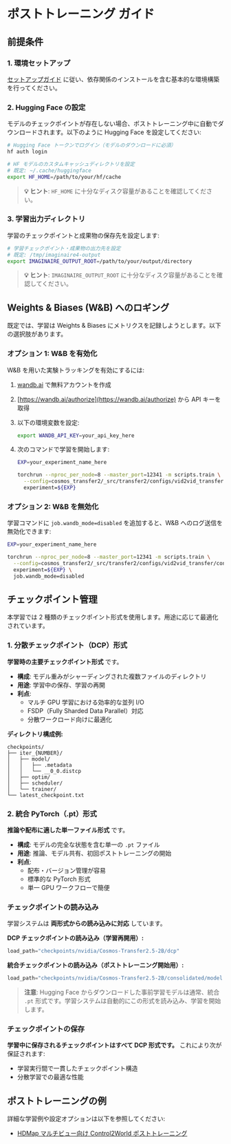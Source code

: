 # ポストトレーニング ガイド

## 前提条件

### 1. 環境セットアップ

[セットアップガイド](./setup.md) に従い、依存関係のインストールを含む基本的な環境構築を行ってください。

### 2. Hugging Face の設定

モデルのチェックポイントが存在しない場合、ポストトレーニング中に自動でダウンロードされます。以下のように Hugging Face を設定してください:

```bash
# Hugging Face トークンでログイン（モデルのダウンロードに必須）
hf auth login

# HF モデルのカスタムキャッシュディレクトリを設定
# 既定: ~/.cache/huggingface
export HF_HOME=/path/to/your/hf/cache
```

> **💡 ヒント**: `HF_HOME` に十分なディスク容量があることを確認してください。

### 3. 学習出力ディレクトリ

学習のチェックポイントと成果物の保存先を設定します:

```bash
# 学習チェックポイント・成果物の出力先を設定
# 既定: /tmp/imaginaire4-output
export IMAGINAIRE_OUTPUT_ROOT=/path/to/your/output/directory
```

> **💡 ヒント**: `IMAGINAIRE_OUTPUT_ROOT` に十分なディスク容量があることを確認してください。

## Weights & Biases (W&B) へのロギング

既定では、学習は Weights & Biases にメトリクスを記録しようとします。以下の選択肢があります。

### オプション 1: W&B を有効化

W&B を用いた実験トラッキングを有効にするには:

1. [wandb.ai](https://wandb.ai) で無料アカウントを作成
2. [https://wandb.ai/authorize](https://wandb.ai/authorize) から API キーを取得
3. 以下の環境変数を設定:

    ```bash
    export WANDB_API_KEY=your_api_key_here
    ```

4. 次のコマンドで学習を開始します:

    ```bash
    EXP=your_experiment_name_here

    torchrun --nproc_per_node=8 --master_port=12341 -m scripts.train \
      --config=cosmos_transfer2/_src/transfer2/configs/vid2vid_transfer/config.py  -- \
      experiment=${EXP}
    ```

### オプション 2: W&B を無効化

学習コマンドに `job.wandb_mode=disabled` を追加すると、W&B へのログ送信を無効化できます:

```bash
EXP=your_experiment_name_here

torchrun --nproc_per_node=8 --master_port=12341 -m scripts.train \
  --config=cosmos_transfer2/_src/transfer2/configs/vid2vid_transfer/config.py -- \
  experiment=${EXP} \
  job.wandb_mode=disabled
```

## チェックポイント管理

本学習では 2 種類のチェックポイント形式を使用します。用途に応じて最適化されています。

### 1. 分散チェックポイント（DCP）形式

**学習時の主要チェックポイント形式** です。

- **構成**: モデル重みがシャーディングされた複数ファイルのディレクトリ
- **用途**: 学習中の保存、学習の再開
- **利点**:
  - マルチ GPU 学習における効率的な並列 I/O
  - FSDP（Fully Sharded Data Parallel）対応
  - 分散ワークロード向けに最適化

**ディレクトリ構成例:**

```
checkpoints/
├── iter_{NUMBER}/
│   ├── model/
│   │   ├── .metadata
│   │   └── __0_0.distcp
│   ├── optim/
│   ├── scheduler/
│   └── trainer/
└── latest_checkpoint.txt
```

### 2. 統合 PyTorch（.pt）形式

**推論や配布に適した単一ファイル形式** です。

- **構成**: モデルの完全な状態を含む単一の `.pt` ファイル
- **用途**: 推論、モデル共有、初回ポストトレーニングの開始
- **利点**:
  - 配布・バージョン管理が容易
  - 標準的な PyTorch 形式
  - 単一 GPU ワークフローで簡便

### チェックポイントの読み込み

学習システムは **両形式からの読み込みに対応** しています。

**DCP チェックポイントの読み込み（学習再開用）:**

```python
load_path="checkpoints/nvidia/Cosmos-Transfer2.5-2B/dcp"
```

**統合チェックポイントの読み込み（ポストトレーニング開始用）:**

```python
load_path="checkpoints/nvidia/Cosmos-Transfer2.5-2B/consolidated/model.pt"
```

> **注意**: Hugging Face からダウンロードした事前学習モデルは通常、統合 `.pt` 形式です。学習システムは自動的にこの形式を読み込み、学習を開始します。

### チェックポイントの保存

**学習中に保存されるチェックポイントはすべて DCP 形式です。** これにより次が保証されます:

- 学習実行間で一貫したチェックポイント構造
- 分散学習での最適な性能

## ポストトレーニングの例

詳細な学習例や設定オプションは以下を参照してください:

- [HDMap マルチビュー向け Control2World ポストトレーニング](./world_scenario_video_generation.md)

